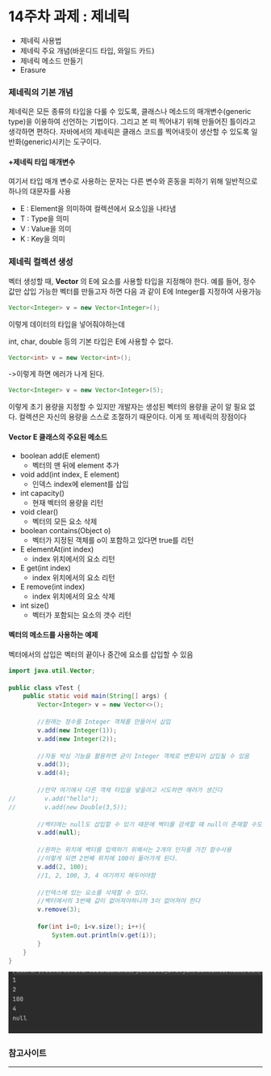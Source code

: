 # 14주차 과제 : 제네릭

- 제네릭 사용법
- 제네릭 주요 개념(바운디드 타입, 와일드 카드)
- 제네릭 메소드 만들기
- Erasure



### 제네릭의 기본 개념

제네릭은 모든 종류의 타입을 다룰 수 있도록, 클래스나 메소드의 매개변수(generic type)을 이용하여 선언하는 기법이다. 그리고 본 떠 찍어내기 위해 만들어진 틀이라고 생각하면 편하다. 자바에서의 제네릭은 클래스 코드를 찍어내듯이 생산할 수 있도록 일반화(generic)시키는 도구이다.



#### +제네릭 타입 매개변수

여기서 타입 매개 변수로 사용하는 문자는 다른 변수와 혼동을 피하기 위해 일반적으로 하나의 대문자를 사용

- E : Element을 의미하여 컬렉션에서 요소임을 나타냄
- T : Type을 의미
- V : Value을 의미
- K : Key을 의미



### 제네릭 컬렉션 생성

벡터 생성할 때, **Vector<E>** 의 E에 요소를 사용할 타입을 지정해야 한다. 예를 들어, 정수 값만 삽입 가능한 벡터를 만들고자 하면 다음 과 같이 E에 Integer를 지정하여 사용가능

```java
Vector<Integer> v = new Vector<Integer>();
```

이렇게 데이터의 타입을 넣어줘야하는데

int, char, double 등의 기본 타입은 E에 사용할 수 없다.

```java
Vector<int> v = new Vector<int>();
```

->이렇게 하면 에러가 나게 된다.



```java
Vector<Integer> v = new Vector<Integer>(5);
```

이렇게 초기 용량을 지정할 수 있지만 개발자는 생성된 벡터의 용량을 굳이 알 필요 없다. 컬렉션은 자신의 용량을 스스로 조절하기 때문이다. 이게 또 제네릭의 장점이다



#### Vector E 클래스의 주요된 메소드

- boolean add(E element) 
  - 벡터의 맨 뒤에 element 추가
- void add(int index, E element)
  - 인덱스 index에 element를 삽입
- int capacity()
  - 현재 벡터의 용량을 리턴
- void clear()
  - 벡터의 모든 요소 삭제
- boolean contains(Object o)
  - 벡터가 지정된 객체를 o이 포함하고 있다면 true를 리턴
- E elementAt(int index)
  - index 위치에서의 요소 리턴
- E get(int index)
  - index 위치에서의 요소 리턴
- E remove(int index)
  - index 위치에서의 요소 삭제
- int size()
  - 벡터가 포함되는 요소의 갯수 리턴



#### 벡터의 메소드를 사용하는 예제

벡터에서의 삽입은 벡터의 끝이나 중간에 요소를 삽입할 수 있음

```java
import java.util.Vector;

public class vTest {
    public static void main(String[] args) {
        Vector<Integer> v = new Vector<>();

        //원래는 정수를 Integer 객체를 만들어서 삽입
        v.add(new Integer(1));
        v.add(new Integer(2));

        //자동 박싱 기능을 활용하면 굳이 Integer 객체로 변환되어 삽입될 수 있음
        v.add(3);
        v.add(4);

        //만약 여기에서 다른 객체 타입을 넣을려고 시도하면 에러가 생긴다
//        v.add("hello");
//        v.add(new Double(3,5));

        //벡터에는 null도 삽입할 수 있기 때문에 벡터를 검색할 때 null이 존재할 수도 있음
        v.add(null);

        //원하는 위치에 벡터를 입력하기 위해서는 2개의 인자를 가진 함수사용
        //이렇게 되면 2번째 위치에 100이 들어가게 된다.
        v.add(2, 100);
        //1, 2, 100, 3, 4 여기까지 해두어야함

        //인덱스에 있는 요소를 삭제할 수 있다.
        //벡터에서의 3번째 값이 없어져야하니까 3이 없어져야 한다
        v.remove(3);

        for(int i=0; i<v.size(); i++){
            System.out.println(v.get(i));
        }
    }
}

```

![vector](./img/vector.png)











### 참고사이트

---

